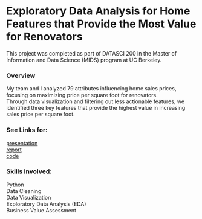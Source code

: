 # Exploratory Data Analysis for Home Features that Provide the Most Value for Renovators

This project was completed as part of DATASCI 200 in the Master of Information and Data Science (MIDS) program at UC Berkeley.<br>

### **Overview** <br>
My team and I analyzed 79 attributes influencing home sales prices, focusing on maximizing price per square foot for renovators. <br>
Through data visualization and filtering out less actionable features, we identified three key features that provide the highest value in increasing sales price per square foot.<br>

### **See Links for:**<br>
[presentation](Project2_Presentation_Final.pdf)<br>
[report](Project2_FinalReport.pdf)<br>
[code](Qualitative_Analysis.ipynb)<br>

### **Skills Involved:**
Python <br>
Data Cleaning <br>
Data Visualization <br>
Exploratory Data Analysis (EDA) <br>
Business Value Assessment <br>
